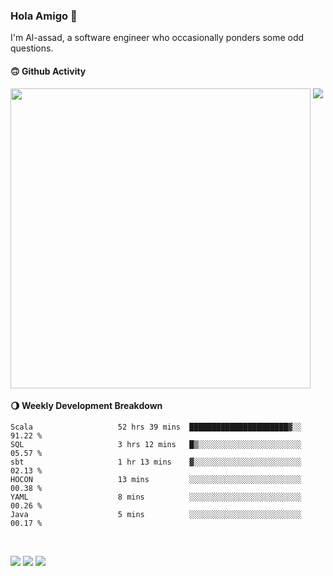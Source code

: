 ### Hola Amigo 🤣   

I'm Al-assad, a software engineer who occasionally ponders some odd questions.  
 
#### 🙃 Github Activity 
<div>
  <img src="https://github-readme-stats.vercel.app/api?username=al-assad&show_icons=true" align="top" style="display: inline-block;" width="480"/>
  <img src="https://github-readme-stats.vercel.app/api/top-langs/?username=al-assad&hide=css,html&langs_count=8&layout=compact" align="top" style="display: inline-block;"/>
</div>

#### 🌖 Weekly Development Breakdown
<!--START_SECTION:waka-->

```text
Scala                   52 hrs 39 mins  ██████████████████████▓░░   91.22 %
SQL                     3 hrs 12 mins   █▒░░░░░░░░░░░░░░░░░░░░░░░   05.57 %
sbt                     1 hr 13 mins    ▓░░░░░░░░░░░░░░░░░░░░░░░░   02.13 %
HOCON                   13 mins         ░░░░░░░░░░░░░░░░░░░░░░░░░   00.38 %
YAML                    8 mins          ░░░░░░░░░░░░░░░░░░░░░░░░░   00.26 %
Java                    5 mins          ░░░░░░░░░░░░░░░░░░░░░░░░░   00.17 %
```

<!--END_SECTION:waka-->

<br>

<a href="https://twitter.com/Alassad_dev"><img src="https://img.shields.io/badge/Twitter-@Alassad__dev-blue?style=flat&logo=twitter" /></a>
<a href="https://t.me/alassad_dev"><img src="https://img.shields.io/badge/Telegram-@alassad__dev-orange?style=flat&logo=telegram" /></a>
<a href="https://al-assad.github.io"><img src="https://img.shields.io/badge/Blogs-Linying_Assad's_Blog-yellow?style=flat&logo=github" /></a>

